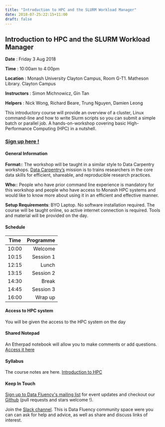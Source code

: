 ```yaml
---
title: "Introduction to HPC and the SLURM Workload Manager"
date: 2018-07-25:22:15+11:00
draft: false
---
```


## Introduction to HPC and the SLURM Workload Manager

**Date** : Friday 3 Aug 2018

**Time** : 10:00am to 4:00pm

**Location** : Monash University Clayton Campus, Room G-T1. Matheson Library. Clayton Campus

**Instructors** : Simon Michnowicz,  Gin Tan

**Helpers** :  Nick Wong, Richard Beare, Trung Nguyen, Damien Leong

This introductory course will provide an overview of a cluster, Linux command-line and how to write Slurm scripts so you can submit a simple batch or parallel job. A hands-on-workshop covering basic High-Performance Computing (HPC) in a nutshell.

### [Sign up here !](https://www.eventbrite.com.au/e/introduction-to-hpc-tickets-47801540695)

#### General Information

**Format:**: The workshop will be taught in a similar style to Data Carpentry workshops. [Data Carpentry’s](http://www.datacarpentry.org/) mission is to trains researchers in the core data skills for efficient, shareable, and reproducible research practices.

**Who:**: People who have prior command line experience is mandatory for this workshop and people who have access to Monash HPC systems and would like to know more about using it in an efficient and effective manner. 

**Setup Requirements**: BYO Laptop. No software installation required. The course will be taught online, so active internet connection is required. Tools and material will be provided on the day.

#### Schedule

Time | Programme
----------- | ------------------:
10:00 | Welcome
10:15 | Session 1
12:15 | Lunch
13:15 | Session 2
14:30 | Break
14:45 | Session 3
16:00 | Wrap up


#### Access to HPC system

You will be given the access to the HPC system on the day

#### Shared Notepad

An Etherpad notebook will allow you to make comments or add questions. [Access it here](https://biotraining.erc.monash.edu/etherpad/p/introtohpc)

#### Syllabus

The course notes are here.  [Introduction to HPC]( https://gintan.github.io/intro-to-hpc/ )

#### Keep In Touch

[Sign up to Data Fluency's mailing list](http://eepurl.com/dmzhGH) for event updates and checkout our [Github](https://github.com/MonashDataFluency) (pull requests and stars welcome !). 

Join the [Slack channel](https://datafluency.slack.com). This is Data Fluency community space were you can can ask for help and advice, as well as share and discuss links of interest. 
